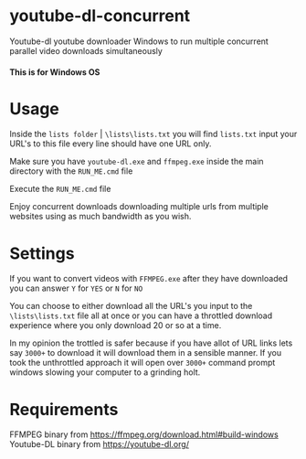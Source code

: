 # youtube-dl-concurrent
Youtube-dl youtube downloader Windows to run multiple concurrent parallel video downloads simultaneously

#### This is for Windows OS

# Usage

Inside the ```lists folder``` | ```\lists\lists.txt``` you will find ```lists.txt``` input your URL's to this file every line should have one URL only.

Make sure you have ```youtube-dl.exe``` and ```ffmpeg.exe``` inside the main directory with the ```RUN_ME.cmd``` file

Execute the ```RUN_ME.cmd``` file

Enjoy concurrent downloads downloading multiple urls from multiple websites using as much bandwidth as you wish.

# Settings

If you want to convert videos with `FFMPEG.exe` after they have downloaded you can answer `Y` for `YES` or `N` for `NO`

You can choose to either download all the URL's you input to the ```\lists\lists.txt``` file all at once or you can have a throttled download experience where you only download 20 or so at a time.

In my opinion the trottled is safer because if you have allot of URL links lets say `3000+` to download it will download them in a sensible manner. If you took the unthrottled approach it will open over `3000+` command prompt windows slowing your computer to a grinding holt.

# Requirements

FFMPEG binary from https://ffmpeg.org/download.html#build-windows
Youtube-DL binary from https://youtube-dl.org/
